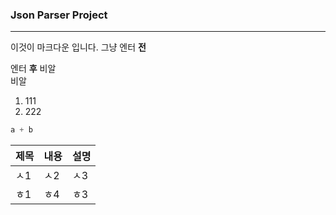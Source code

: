 ### Json Parser Project
---
이것이 마크다운 입니다.
그냥
엔터 **전**

엔터 **후**
비알<br/>
비알<br/>
1. 111
2. 222

```cpp
a + b
```

|제목|내용|설명|
|--------|-----|------|
|ㅅ1|ㅅ2|ㅅ3|
|ㅎ1|ㅎ4|ㅎ3|
